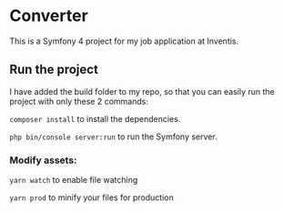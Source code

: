 # Converter
This is a Symfony 4 project for my job application at Inventis.

## Run the project 
I have added the build folder to my repo, so that you can easily run the project
with only these 2 commands:

`composer install` to install the dependencies.

`php bin/console server:run` to run the Symfony server.

### Modify assets:

`yarn watch` to enable file watching

`yarn prod` to minify your files for production
